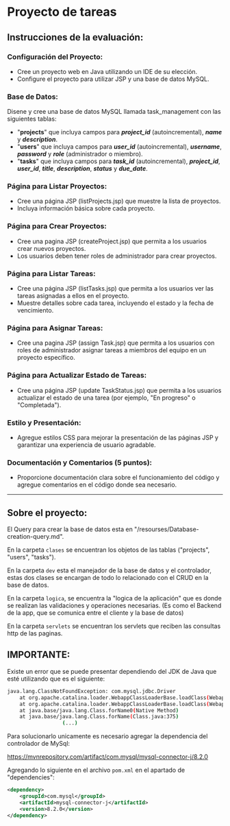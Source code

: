 # Proyecto de tareas

## Instrucciones de la evaluación:

### Configuración del Proyecto:

- Cree un proyecto web en Java utilizando un IDE de su elección.
- Configure el proyecto para utilizar JSP y una base de datos MySQL.

### Base de Datos:

Disene y cree una base de datos MySQL llamada task_management con las siguientes tablas:

- "**projects**" que incluya campos para **_project_id_** (autoincremental), **_name_** y **_description_**.
- "**users**" que incluya campos para **_user_id_** (autoincremental), **_username_**, **_password_** y **_role_** (administrador o miembro).
- "**tasks**" que incluya campos para **_task_id_** (autoincremental), **_project_id_**, **_user_id_**, **_title_**, **_description_**, **_status_** y **_due_date_**.

### Página para Listar Proyectos:

- Cree una página JSP (listProjects.jsp) que muestre la lista de proyectos.
- Incluya información básica sobre cada proyecto.

### Página para Crear Proyectos:

- Cree una pagina JSP (createProject.jsp) que permita a los usuarios crear nuevos proyectos.
- Los usuarios deben tener roles de administrador para crear proyectos.

### Página para Listar Tareas:

- Cree una página JSP (listTasks.jsp) que permita a los usuarios ver las tareas asignadas a ellos en el proyecto.
- Muestre detalles sobre cada tarea, incluyendo el estado y la fecha de vencimiento.

### Página para Asignar Tareas:

- Cree una pagina JSP (assign Task.jsp) que permita a los usuarios con roles de administrador asignar tareas a miembros del equipo en un proyecto específico.

### Página para Actualizar Estado de Tareas:

- Cree una página JSP (update TaskStatus.jsp) que permita a los usuarios actualizar el estado de una tarea (por ejemplo, "En progreso" o "Completada").

### Estilo y Presentación:

- Agregue estilos CSS para mejorar la presentación de las páginas JSP y garantizar una experiencia de usuario agradable.

### Documentación y Comentarios (5 puntos):

- Proporcione documentación clara sobre el funcionamiento del código y agregue comentarios en el código donde sea necesario.

---

## Sobre el proyecto:

El Query para crear la base de datos esta en "/resourses/Database-creation-query.md".

En la carpeta `clases` se encuentran los objetos de las tablas ("projects", "users", "tasks").

En la carpeta `dev` esta el manejador de la base de datos y el controlador, estas dos clases se encargan de todo lo relacionado con el CRUD en la base de datos.

En la carpeta `logica`, se encuentra la "logica de la aplicación" que es donde se realizan las validaciones y operaciones necesarias. (Es como el Backend de la app, que se comunica entre el cliente y la base de datos)

En la carpeta `servlets` se encuentran los servlets que reciben las consultas http de las paginas.

## IMPORTANTE:

Existe un error que se puede presentar dependiendo del JDK de Java que esté utilizando que es el siguiente:

```bash
java.lang.ClassNotFoundException: com.mysql.jdbc.Driver
	at org.apache.catalina.loader.WebappClassLoaderBase.loadClass(WebappClassLoaderBase.java:1353)
	at org.apache.catalina.loader.WebappClassLoaderBase.loadClass(WebappClassLoaderBase.java:1165)
	at java.base/java.lang.Class.forName0(Native Method)
	at java.base/java.lang.Class.forName(Class.java:375)
                  (...)
```

Para solucionarlo unicamente es necesario agregar la dependencia del controlador de MySql:

https://mvnrepository.com/artifact/com.mysql/mysql-connector-j/8.2.0

Agregando lo siguiente en el archivo `pom.xml` en el apartado de "dependencies":

```xml
<dependency>
    <groupId>com.mysql</groupId>
    <artifactId>mysql-connector-j</artifactId>
    <version>8.2.0</version>
</dependency>
```
